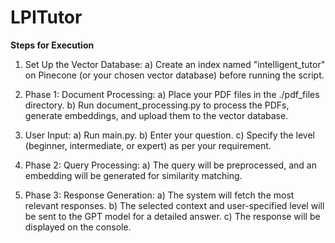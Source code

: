 # LPITutor

**Steps for Execution**

1) Set Up the Vector Database:
  a) Create an index named "intelligent_tutor" on Pinecone (or your chosen vector database) before running the script.

2) Phase 1: Document Processing:
   a) Place your PDF files in the ./pdf_files directory.
   b) Run document_processing.py to process the PDFs, generate embeddings, and upload them to the vector database.

3) User Input:
  a) Run main.py.
  b) Enter your question.
  c) Specify the level (beginner, intermediate, or expert) as per your requirement.

4) Phase 2: Query Processing:
  a) The query will be preprocessed, and an embedding will be generated for similarity matching.

5) Phase 3: Response Generation:
  a) The system will fetch the most relevant responses.
  b) The selected context and user-specified level will be sent to the GPT model for a detailed answer.
  c) The response will be displayed on the console.
